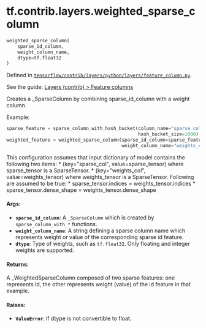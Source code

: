 <div itemscope itemtype="http://developers.google.com/ReferenceObject">
<meta itemprop="name" content="tf.contrib.layers.weighted_sparse_column" />
</div>

# tf.contrib.layers.weighted_sparse_column

``` python
weighted_sparse_column(
    sparse_id_column,
    weight_column_name,
    dtype=tf.float32
)
```



Defined in [`tensorflow/contrib/layers/python/layers/feature_column.py`](https://www.tensorflow.org/code/tensorflow/contrib/layers/python/layers/feature_column.py).

See the guide: [Layers (contrib) > Feature columns](../../../../../api_guides/python/contrib.layers.md#Feature_columns)

Creates a _SparseColumn by combining sparse_id_column with a weight column.

Example:

  ```python
  sparse_feature = sparse_column_with_hash_bucket(column_name="sparse_col",
                                                  hash_bucket_size=1000)
  weighted_feature = weighted_sparse_column(sparse_id_column=sparse_feature,
                                            weight_column_name="weights_col")
  ```

  This configuration assumes that input dictionary of model contains the
  following two items:
    * (key="sparse_col", value=sparse_tensor) where sparse_tensor is
      a SparseTensor.
    * (key="weights_col", value=weights_tensor) where weights_tensor
      is a SparseTensor.
   Following are assumed to be true:
     * sparse_tensor.indices = weights_tensor.indices
     * sparse_tensor.dense_shape = weights_tensor.dense_shape

#### Args:

* <b>`sparse_id_column`</b>: A `_SparseColumn` which is created by
    `sparse_column_with_*` functions.
* <b>`weight_column_name`</b>: A string defining a sparse column name which represents
    weight or value of the corresponding sparse id feature.
* <b>`dtype`</b>: Type of weights, such as `tf.float32`. Only floating and integer
    weights are supported.


#### Returns:

  A _WeightedSparseColumn composed of two sparse features: one represents id,
  the other represents weight (value) of the id feature in that example.


#### Raises:

* <b>`ValueError`</b>: if dtype is not convertible to float.